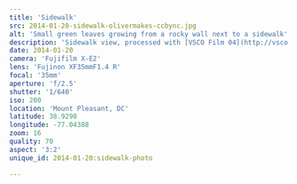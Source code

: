```yaml
---
title: 'Sidewalk'
src: 2014-01-20-sidewalk-olivermakes-ccbync.jpg
alt: 'Small green leaves growing from a rocky wall next to a sidewalk'
description: 'Sidewalk view, processed with [VSCO Film 04](http://vsco.co/film) (Kodak E200).'
date: 2014-01-20
camera: 'Fujifilm X-E2'
lens: 'Fujinon XF35mmF1.4 R'
focal: '35mm'
aperture: 'f/2.5'
shutter: '1/640'
iso: 200
location: 'Mount Pleasant, DC'
latitude: 38.9298
longitude: -77.04388
zoom: 16
quality: 70
aspect: '3:2'
unique_id: 2014-01-20:sidewalk-photo

---
```

